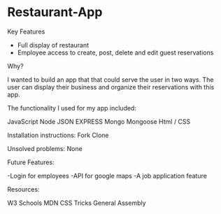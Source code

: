 # Restaurant-App

Key Features

- Full display of restaurant 
- Employee access to create, post, delete and edit guest reservations

Why?

I wanted to build an app that that could serve the user in two ways. The user can display their business and organize their reservations with this app. 


The functionality I used for my app included:

JavaScript 
Node
JSON
EXPRESS
Mongo
Mongoose 
Html / CSS

Installation instructions:
Fork
Clone

Unsolved problems:
None

Future Features:

-Login for employees 
-API for google maps
-A job application feature

Resources:

W3 Schools
MDN
CSS Tricks
General Assembly
